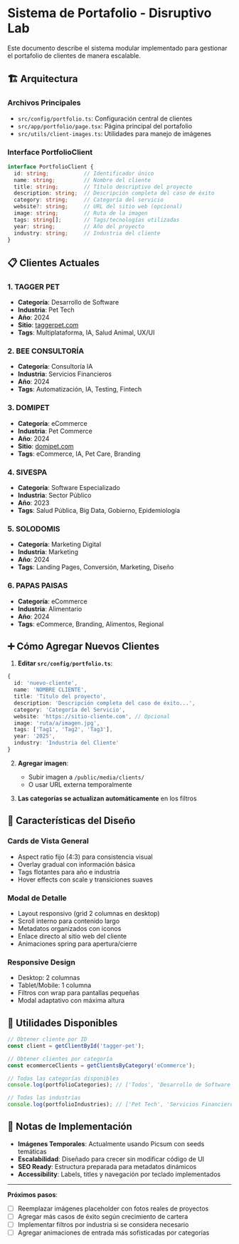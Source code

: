 # Sistema de Portafolio - Disruptivo Lab

Este documento describe el sistema modular implementado para gestionar el portafolio de clientes de manera escalable.

## 🏗️ Arquitectura

### Archivos Principales
- `src/config/portfolio.ts`: Configuración central de clientes
- `src/app/portfolio/page.tsx`: Página principal del portafolio
- `src/utils/client-images.ts`: Utilidades para manejo de imágenes

### Interface PortfolioClient
```typescript
interface PortfolioClient {
  id: string;           // Identificador único
  name: string;         // Nombre del cliente
  title: string;        // Título descriptivo del proyecto
  description: string;  // Descripción completa del caso de éxito
  category: string;     // Categoría del servicio
  website?: string;     // URL del sitio web (opcional)
  image: string;        // Ruta de la imagen
  tags: string[];       // Tags/tecnologías utilizadas
  year: string;         // Año del proyecto
  industry: string;     // Industria del cliente
}
```

## 📋 Clientes Actuales

### 1. TAGGER PET
- **Categoría**: Desarrollo de Software
- **Industria**: Pet Tech
- **Año**: 2024
- **Sitio**: [taggerpet.com](https://taggerpet.com)
- **Tags**: Multiplataforma, IA, Salud Animal, UX/UI

### 2. BEE CONSULTORÍA
- **Categoría**: Consultoría IA
- **Industria**: Servicios Financieros
- **Año**: 2024
- **Tags**: Automatización, IA, Testing, Fintech

### 3. DOMIPET
- **Categoría**: eCommerce
- **Industria**: Pet Commerce
- **Año**: 2024
- **Sitio**: [domipet.com](https://www.domipet.com)
- **Tags**: eCommerce, IA, Pet Care, Branding

### 4. SIVESPA
- **Categoría**: Software Especializado
- **Industria**: Sector Público
- **Año**: 2023
- **Tags**: Salud Pública, Big Data, Gobierno, Epidemiología

### 5. SOLODOMIS
- **Categoría**: Marketing Digital
- **Industria**: Marketing
- **Año**: 2024
- **Tags**: Landing Pages, Conversión, Marketing, Diseño

### 6. PAPAS PAISAS
- **Categoría**: eCommerce
- **Industria**: Alimentario
- **Año**: 2024
- **Tags**: eCommerce, Branding, Alimentos, Regional

## ➕ Cómo Agregar Nuevos Clientes

1. **Editar `src/config/portfolio.ts`**:
```typescript
{
  id: 'nuevo-cliente',
  name: 'NOMBRE CLIENTE',
  title: 'Título del proyecto',
  description: 'Descripción completa del caso de éxito...',
  category: 'Categoría del Servicio',
  website: 'https://sitio-cliente.com', // Opcional
  image: 'ruta/a/imagen.jpg',
  tags: ['Tag1', 'Tag2', 'Tag3'],
  year: '2025',
  industry: 'Industria del Cliente'
}
```

2. **Agregar imagen**: 
   - Subir imagen a `/public/media/clients/`
   - O usar URL externa temporalmente

3. **Las categorías se actualizan automáticamente** en los filtros

## 🎨 Características del Diseño

### Cards de Vista General
- Aspect ratio fijo (4:3) para consistencia visual
- Overlay gradual con información básica
- Tags flotantes para año e industria
- Hover effects con scale y transiciones suaves

### Modal de Detalle
- Layout responsivo (grid 2 columnas en desktop)
- Scroll interno para contenido largo
- Metadatos organizados con iconos
- Enlace directo al sitio web del cliente
- Animaciones spring para apertura/cierre

### Responsive Design
- Desktop: 2 columnas
- Tablet/Mobile: 1 columna
- Filtros con wrap para pantallas pequeñas
- Modal adaptativo con máxima altura

## 🔧 Utilidades Disponibles

```typescript
// Obtener cliente por ID
const client = getClientById('tagger-pet');

// Obtener clientes por categoría
const ecommerceClients = getClientsByCategory('eCommerce');

// Todas las categorías disponibles
console.log(portfolioCategories); // ['Todos', 'Desarrollo de Software', ...]

// Todas las industrias
console.log(portfolioIndustries); // ['Pet Tech', 'Servicios Financieros', ...]
```

## 📝 Notas de Implementación

- **Imágenes Temporales**: Actualmente usando Picsum con seeds temáticas
- **Escalabilidad**: Diseñado para crecer sin modificar código de UI
- **SEO Ready**: Estructura preparada para metadatos dinámicos
- **Accessibility**: Labels, titles y navegación por teclado implementados

---

**Próximos pasos**:
- [ ] Reemplazar imágenes placeholder con fotos reales de proyectos
- [ ] Agregar más casos de éxito según crecimiento de cartera
- [ ] Implementar filtros por industria si se considera necesario
- [ ] Agregar animaciones de entrada más sofisticadas por categorías
